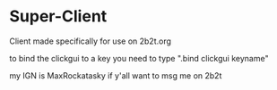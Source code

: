 # Super-Client
Client made specifically for use on 2b2t.org

to bind the clickgui to a key you need to type ".bind clickgui keyname"

my IGN is MaxRockatasky if y'all want to msg me on 2b2t
